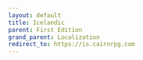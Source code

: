 ```yaml
---
layout: default
title: Icelandic
parent: First Edition
grand_parent: Localization
redirect_to: https://is.cairnrpg.com
---
```

